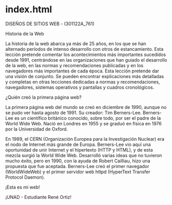 # index.html

DISEÑOS DE SITIOS WEB - (301122A_761)

Historia de la Web

La historia de la web abarca ya más de 25 años, en los que se han alternado períodos de intenso desarrollo con otros de estancamiento. Esta lección pretende comentar los acontecimientos más importantes sucedidos desde 1991, centrándose en las organizaciones que han guiado el desarrollo de la web, en las normas y recomendaciones publicadas y en los navegadores más importantes de cada época.
Esta lección pretende dar una visión de conjunto. Se pueden encontrar explicaciones más detalladas y completas en otras lecciones dedicadas a normas y recomendaciones, navegadores, sistemas operativos y pantallas y cuadros cronológicos.

¿Quién creó la primera página web?

La primera página web del mundo se creó en diciembre de 1990, aunque no se pudo ver hasta agosto de 1991. Su creador: Tim Berners-Lee. Berners-Lee es un científico británico conocido, sobre todo, por ser el padre de la World Wide Web. Nació en Londres en 1955 y se graduó en física en 1976 por la Universidad de Oxford.

En 1989, el CERN (Organización Europea para la Investigación Nuclear) era el nodo de Internet más grande de Europa. Berners-Lee vio aquí una oportunidad de unir Internet y el hipertexto (HTTP y HTML), y de esta mezcla surgió la World Wide Web. Desarrolló varias ideas que no tuvieron mucho éxito, pero en 1990, con la ayuda de Robert Cailliau, hizo una propuesta que fue aceptada. Berners-Lee creó el primer navegador (WorldWideWeb) y el primer servidor web httpd (HyperText Transfer Protocol Daemon).

<html>
  <head>
  </head>
  <body>
    <p>¡Esta es mi web!</p>
    <p>¡UNAD - Estudiante René Ortiz!</p>


